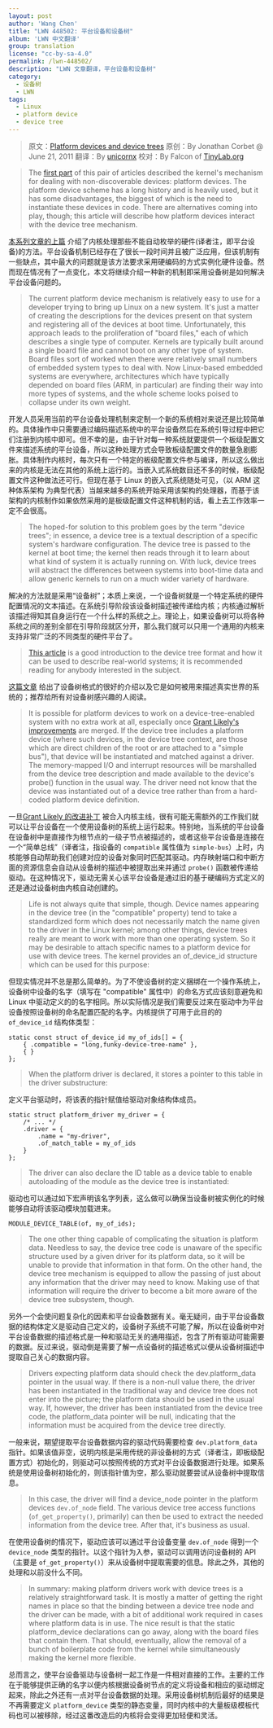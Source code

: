 ```yaml
---
layout: post
author: 'Wang Chen'
title: "LWN 448502: 平台设备和设备树"
album: 'LWN 中文翻译'
group: translation
license: "cc-by-sa-4.0"
permalink: /lwn-448502/
description: "LWN 文章翻译，平台设备和设备树"
category:
  - 设备树
  - LWN
tags:
  - Linux
  - platform device
  - device tree
---
```


> 原文：[Platform devices and device trees](https://lwn.net/Articles/448502/)
> 原创：By Jonathan Corbet @ June 21, 2011
> 翻译：By [unicornx](https://github.com/unicornx)
> 校对：By Falcon of [TinyLab.org][1]

> The [first part](https://lwn.net/Articles/448499/) of this pair of articles described the kernel's mechanism for dealing with non-discoverable devices: platform devices. The platform device scheme has a long history and is heavily used, but it has some disadvantages, the biggest of which is the need to instantiate these devices in code. There are alternatives coming into play, though; this article will describe how platform devices interact with the device tree mechanism.

[本系列文章的上篇][2] 介绍了内核处理那些不能自动枚举的硬件(译者注，即平台设备)的方法。平台设备机制已经存在了很长一段时间并且被广泛应用，但该机制有一些缺点，其中最大的问题就是该方法要求采用硬编码的方式实例化硬件设备。然而现在情况有了一点变化，本文将继续介绍一种新的机制即采用设备树是如何解决平台设备问题的。

> The current platform device mechanism is relatively easy to use for a developer trying to bring up Linux on a new system. It's just a matter of creating the descriptions for the devices present on that system and registering all of the devices at boot time. Unfortunately, this approach leads to the proliferation of "board files," each of which describes a single type of computer. Kernels are typically built around a single board file and cannot boot on any other type of system. Board files sort of worked when there were relatively small numbers of embedded system types to deal with. Now Linux-based embedded systems are everywhere, architectures which have typically depended on board files (ARM, in particular) are finding their way into more types of systems, and the whole scheme looks poised to collapse under its own weight.

开发人员采用当前的平台设备处理机制来定制一个新的系统相对来说还是比较简单的。具体操作中只需要通过编码描述系统中的平台设备然后在系统引导过程中把它们注册到内核中即可。但不幸的是，由于针对每一种系统就要提供一个板级配置文件来描述系统的平台设备，所以这种处理方式会导致板级配置文件的数量急剧膨胀。具体制作内核时，每次只有一个特定的板级配置文件参与编译，所以这么做出来的内核是无法在其他的系统上运行的。当嵌入式系统数目还不多的时候，板级配置文件这种做法还可行。但现在基于 Linux 的嵌入式系统随处可见，（以 ARM 这种体系架构 为典型代表）当越来越多的系统开始采用该架构的处理器，而基于该架构的内核制作如果依然采用的是板级配置文件这种机制的话，看上去工作效率一定不会很高。

> The hoped-for solution to this problem goes by the term "device trees"; in essence, a device tree is a textual description of a specific system's hardware configuration. The device tree is passed to the kernel at boot time; the kernel then reads through it to learn about what kind of system it is actually running on. With luck, device trees will abstract the differences between systems into boot-time data and allow generic kernels to run on a much wider variety of hardware.

解决的方法就是采用“设备树”；本质上来说，一个设备树就是一个特定系统的硬件配置情况的文本描述。在系统引导阶段该设备树描述被传递给内核；内核通过解析该描述得知其自身运行在一个什么样的系统之上。理论上，如果设备树可以将各种系统之间的差别全部在引导阶段就区分开，那么我们就可以只用一个通用的内核来支持非常广泛的不同类型的硬件平台了。

> [This article][3] is a good introduction to the device tree format and how it can be used to describe real-world systems; it is recommended reading for anybody interested in the subject.

[这篇文章][3] 给出了设备树格式的很好的介绍以及它是如何被用来描述真实世界的系统的；推荐给所有对设备树感兴趣的人阅读。

> It is possible for platform devices to work on a device-tree-enabled system with no extra work at all, especially once [Grant Likely's improvements](https://lwn.net/Articles/448677/) are merged. If the device tree includes a platform device (where such devices, in the device tree context, are those which are direct children of the root or are attached to a "simple bus"), that device will be instantiated and matched against a driver. The memory-mapped I/O and interrupt resources will be marshalled from the device tree description and made available to the device's probe() function in the usual way. The driver need not know that the device was instantiated out of a device tree rather than from a hard-coded platform device definition.

一旦[Grant Likely 的改进补丁][4] 被合入内核主线，很有可能无需额外的工作我们就可以让平台设备在一个使用设备树的系统上运行起来。特别地，当系统的平台设备在设备树中是直接作为根节点的一级子节点被描述的，或者这些平台设备是连接在一个“简单总线”（译者注，指设备的 `compatible` 属性值为 `simple-bus`）上时，内核能够自动帮助我们创建对应的设备对象同时匹配其驱动。内存映射端口和中断方面的资源信息会自动从设备树的描述中被提取出来并通过 `probe()` 函数被传递给驱动。在这种情况下，驱动无需关心该平台设备是通过旧的基于硬编码方式定义的还是通过设备树由内核自动创建的。

> Life is not always quite that simple, though. Device names appearing in the device tree (in the "compatible" property) tend to take a standardized form which does not necessarily match the name given to the driver in the Linux kernel; among other things, device trees really are meant to work with more than one operating system. So it may be desirable to attach specific names to a platform device for use with device trees. The kernel provides an of_device_id structure which can be used for this purpose:

但现实情况并不总是那么简单的。为了不使设备树的定义捆绑在一个操作系统上，设备树中设备的名字（填写在 "compatible" 属性中）的命名方式应该刻意避免和 Linux 中驱动定义的的名字相同。所以实际情况是我们需要反过来在驱动中为平台设备按照设备树的命名配置匹配的名字。内核提供了可用于此目的的 `of_device_id` 结构体类型：

	static const struct of_device_id my_of_ids[] = {
		{ .compatible = "long,funky-device-tree-name" },
		{ }
	};

> When the platform driver is declared, it stores a pointer to this table in the driver substructure:

定义平台驱动时，将该表的指针赋值给驱动对象结构体成员。


	static struct platform_driver my_driver = {
		/* ... */
		.driver	= {
			.name = "my-driver",
			.of_match_table = my_of_ids
		}
	};

> The driver can also declare the ID table as a device table to enable autoloading of the module as the device tree is instantiated:

驱动也可以通过如下宏声明该名字列表，这么做可以确保当设备树被实例化的时候能够自动将该驱动模块加载进来。

	MODULE_DEVICE_TABLE(of, my_of_ids);

> The one other thing capable of complicating the situation is platform data. Needless to say, the device tree code is unaware of the specific structure used by a given driver for its platform data, so it will be unable to provide that information in that form. On the other hand, the device tree mechanism is equipped to allow the passing of just about any information that the driver may need to know. Making use of that information will require the driver to become a bit more aware of the device tree subsystem, though.

另外一个会使问题复杂化的因素和平台设备数据有关。毫无疑问，由于平台设备数据的结构体定义是驱动自己定义的，设备树子系统不可能了解，所以在设备树中对平台设备数据的描述格式是一种和驱动无关的通用描述，包含了所有驱动可能需要的数据。反过来说，驱动倒是需要了解一点设备树的描述格式以便从设备树描述中提取自己关心的数据内容。

> Drivers expecting platform data should check the dev.platform_data pointer in the usual way. If there is a non-null value there, the driver has been instantiated in the traditional way and device tree does not enter into the picture; the platform data should be used in the usual way. If, however, the driver has been instantiated from the device tree code, the platform_data pointer will be null, indicating that the information must be acquired from the device tree directly.

一般来说，期望提取平台设备数据内容的驱动代码需要检查 `dev.platform_data` 指针。如果该值非空，说明内核是采用传统的非设备树的方式（译者注，即板级配置方式）初始化的，则驱动可以按照传统的方式对平台设备数据进行处理。如果系统是使用设备树初始化的，则该指针值为空，那么驱动就要尝试从设备树中提取信息。

> In this case, the driver will find a device_node pointer in the platform devices `dev.of_node` field. The various device tree access functions (`of_get_property()`, primarily) can then be used to extract the needed information from the device tree. After that, it's business as usual.

在使用设备树的情况下，驱动应该可以通过平台设备变量 `dev.of_node` 得到一个 `device_node` 类型的指针。以这个指针为入参，驱动可以调用访问设备树的 API （主要是 `of_get_property()`）来从设备树中提取需要的信息。除此之外，其他的处理和以前没什么不同。

> In summary: making platform drivers work with device trees is a relatively straightforward task. It is mostly a matter of getting the right names in place so that the binding between a device tree node and the driver can be made, with a bit of additional work required in cases where platform data is in use. The nice result is that the static platform_device declarations can go away, along with the board files that contain them. That should, eventually, allow the removal of a bunch of boilerplate code from the kernel while simultaneously making the kernel more flexible.

总而言之，使平台设备驱动与设备树一起工作是一件相对直接的工作。主要的工作在于能够提供正确的名字以便内核根据设备树节点的定义将设备和相应的驱动绑定起来，除此之外还有一点对平台设备数据的处理。采用设备树机制后最好的结果是不再需要定义 `platform_device` 类型的静态变量，同时内核中的大量板级模板代码也可以被移除，经过这番改造后的内核将会变得更加轻便和灵活。

[1]: https://tinylab.org
[2]: /lwn-448499
[3]: http://devicetree.org/Device_Tree_Usage
[4]: https://lwn.net/Articles/448677/
